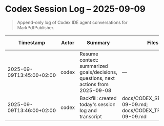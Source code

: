 # Codex Session Log – 2025-09-09

> Append-only log of Codex IDE agent conversations for MarkPdfPublisher.

| Timestamp | Actor | Summary | Files changed | Commit suggested |
|---|---|---|---|---|
| 2025-09-09T13:45:00+02:00 | codex | Resume context: summarized goals/decisions, questions, next actions from 2025-09-08 | — | no |
| 2025-09-09T13:46:00+02:00 | codex | Backfill: created today's session log and transcript | docs/CODEX_SESSION_LOG_2025-09-09.md; docs/CODEX_TRANSCRIPTS/2025-09-09.md | yes |

